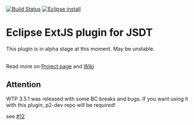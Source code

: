 [![Build Status](https://travis-ci.org/zulus/extjs-eclipse.png)](https://travis-ci.org/zulus/extjs-eclipse)
[![Eclipse install](https://marketplace.eclipse.org/sites/all/modules/custom/marketplace/images/installbutton.png)](http://marketplace.eclipse.org/marketplace-client-intro?mpc_install=894671)
# Eclipse ExtJS plugin for JSDT
This plugin is in alpha stage at this moment. May be unstable. <br /><br />

Read more on [Project page](http://zulus.github.com/extjs-eclipse) and [Wiki](https://github.com/zulus/extjs-eclipse/wiki)

## Attention

WTP 3.5.1 was released with some BC breaks and bugs. If you want using it with this plugin, p2-dev repo will be required!

see [#12](https://github.com/zulus/extjs-eclipse/issues/12)
